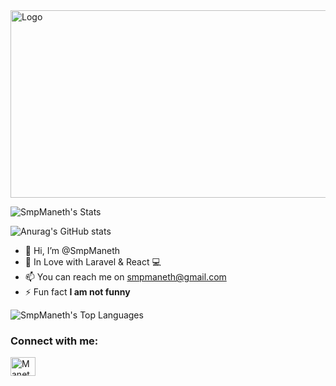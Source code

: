 <img src="https://static.wixstatic.com/media/456e21_7d2e873852a54d37943be3df62f1aa07~mv2.gif" width="1500" height="300" alt="Logo">

![SmpManeth's Stats](https://github-readme-stats.vercel.app/api?username=SmpManeth&theme=tokyonight&show_icons=true&hide_border=true&count_private=true)

![Anurag's GitHub stats](https://github-readme-stats.vercel.app/api?username=SmpManeth&theme=tokyonight&show_icons=true&show=reviews,discussions_started,discussions_answered,prs_merged,prs_merged_percentage)
<br>
- 👋 Hi, I’m @SmpManeth
- 👀 In Love with Laravel & React 💻
- 📫 You can reach me on smpmaneth@gmail.com
- ⚡ Fun fact **I am not funny**

![SmpManeth's Top Languages](https://github-readme-stats.vercel.app/api/top-langs/?username=SmpManeth&theme=tokyonight&show_icons=true&hide_border=true&layout=compact)


<h3 align="left">Connect with me:</h3>
<p align="left">
<a href="[https://linkedin.com/in/maneth-pathirana](https://www.linkedin.com/in/maneth-pathirana/)" target="blank"><img align="center" src="https://raw.githubusercontent.com/rahuldkjain/github-profile-readme-generator/master/src/images/icons/Social/linked-in-alt.svg" alt="Maneth  Pathirana" height="30" width="40" /></a>
</p>
